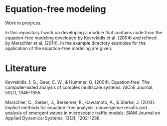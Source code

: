 # Equation-free modeling
Work in progress. 

In this repository I work on developing a module that contains code from the equation-free modeling developed by Kevrekidis et al. (2004) and refined by
Marschler et al. (2014). In the example directory examples for the application of the equation-free modeling are given.

# Literature
Kevrekidis, I. G., Gear, C. W., & Hummer, G. (2004). Equation‐free: The computer‐aided analysis of complex multiscale systems. AIChE Journal, 50(7), 1346-1355.

Marschler, C., Sieber, J., Berkemer, R., Kawamoto, A., & Starke, J. (2014). Implicit methods for equation-free analysis: convergence results and analysis of emergent waves in microscopic traffic models. SIAM Journal on Applied Dynamical Systems, 13(3), 1202-1238.

